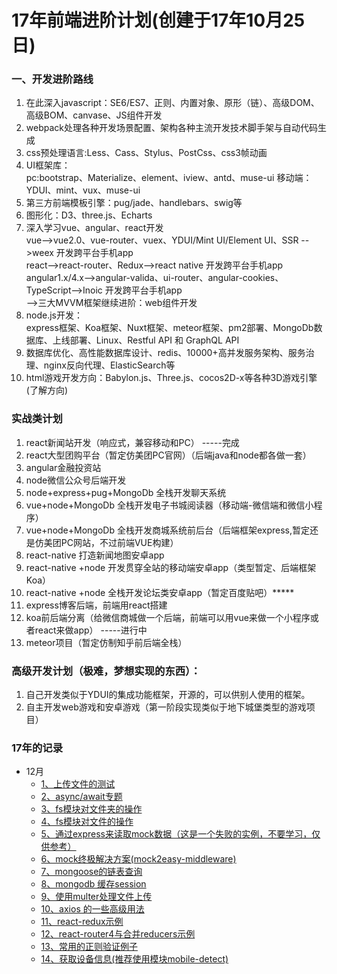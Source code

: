 # 17年前端进阶计划(创建于17年10月25日)

### 一、开发进阶路线
1.  在此深入javascript：SE6/ES7、正则、内置对象、原形（链）、高级DOM、高级BOM、canvase、JS组件开发
2.  webpack处理各种开发场景配置、架构各种主流开发技术脚手架与自动代码生成
3.  css预处理语言:Less、Cass、Stylus、PostCss、css3帧动画
4.  UI框架库：  
    pc:bootstrap、Materialize、element、iview、antd、muse-ui
    移动端：YDUI、mint、vux、muse-ui
5.  第三方前端模板引擎：pug/jade、handlebars、swig等
6.  图形化：D3、three.js、Echarts
7.  深入学习vue、angular、react开发     
    vue-->vue2.0、vue-router、vuex、YDUI/Mint UI/Element UI、SSR -->weex 开发跨平台手机app     
    react-->react-router、Redux-->react native 开发跨平台手机app        
    angular1.x/4.x-->angular-valida、ui-router、angular-cookies、TypeScript-->Inoic 开发跨平台手机app     
    -->三大MVVM框架继续进阶：web组件开发
8.  node.js开发：      
    express框架、Koa框架、Nuxt框架、meteor框架、pm2部署、MongoDb数据库、上线部署、Linux、Restful API 和 GraphQL API
9.  数据库优化、高性能数据库设计、redis、10000+高并发服务架构、服务治理、nginx反向代理、ElasticSearch等
10. html游戏开发方向：Babylon.js、Three.js、cocos2D-x等各种3D游戏引擎(了解方向)


### 实战类计划

1.  react新闻站开发（响应式，兼容移动和PC）  -----完成
2.  react大型团购平台（暂定仿美团PC官网）（后端java和node都各做一套）
3.  angular金融投资站
4.  node微信公众号后端开发
5.  node+express+pug+MongoDb 全栈开发聊天系统
6.  vue+node+MongoDb 全栈开发电子书城阅读器（移动端-微信端和微信小程序）
7.  vue+node+MongoDb	全栈开发商城系统前后台（后端框架express,暂定还是仿美团PC网站，不过前端VUE构建）
8.  react-native 打造新闻地图安卓app
9.  react-native +node 开发贯穿全站的移动端安卓app（类型暂定、后端框架Koa）
10. react-native +node 全栈开发论坛类安卓app（暂定百度贴吧）*****
11. express博客后端，前端用react搭建
12. koa前后端分离（给微信商城做一个后端，前端可以用vue来做一个小程序或者react来做app）  -----进行中
13. meteor项目（暂定仿制知乎前后端全栈）

### 高级开发计划（极难，梦想实现的东西）：
1.  自己开发类似于YDUI的集成功能框架，开源的，可以供别人使用的框架。
2.  自主开发web游戏和安卓游戏（第一阶段实现类似于地下城堡类型的游戏项目）


### 17年的记录

- 12月
    - [1、上传文件的测试](/17年/12月/1、上传文件的测试)
    - [2、async/await专题](./17年/12月/2、async&&await)
    - [3、fs模块对文件夹的操作](./17年/12月/3、fs模块学习)
    - [4、fs模块对文件的操作](./17年/12月/4、fs对文件的操作)
    - [5、通过express来读取mock数据（这是一个失败的实例，不要学习，仅供参考）](./17年/12月/5、通过express来读取mock数据（这是一个失败的实例，不要学习，仅供参考）)
    - [6、mock终极解决方案(mock2easy-middleware)](./17年/12月/6、mock终极解决方案/server.js)
    - [7、mongoose的链表查询](./17年/12月/7、mongoose的链表查询)
    - [8、mongodb 缓存session](./17年/12月/8、mongodb缓存session)
    - [9、使用multer处理文件上传](./17年/12月/9、使用multer处理文件上传)
    - [10、axios 的一些高级用法](./17年/12月/10、axios%20的一些高级用法)
    - [11、react-redux示例](./17年/12月/11、react-redux示例)
    - [12、react-router4与合并reducers示例](./17年/12月/12、react-router4与合并reducers示例)
    - [13、常用的正则验证例子](./17年/12月/13、正则验证)
    - [14、获取设备信息(推荐使用模块mobile-detect)](./17年/12月/14、获取设备信息专题/index.js)

